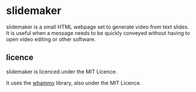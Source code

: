 # slidemaker

slidemaker is a small HTML webpage set to generate video from text slides.
It is useful when a message needs to be quickly conveyed without having to open
video editing or other software.

## licence

slidemaker is licenced under the MIT Licence.

It uses the [whammy](https://github.com/antimatter15/whammy) library, also
under the MIT Licence.
